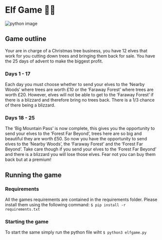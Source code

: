 # Elf Game 🧝🎄
![python image](https://img.shields.io/badge/Python-FFD43B?style=for-the-badge&logo=python&logoColor=blue)
## Game outline
Your are in charge of a Christmas tree business, you have 12 elves that work for you cutting down trees and bringing them back for sale. You have the 25 days of advent to make the biggest profit.

### Days 1 - 17 
Each day you must choose whether to send your elves to the ‘Nearby Woods’ where trees are worth £10 or the ‘Faraway Forest’ where trees are worth £20.  However, elves will not be able to get to the ‘Faraway Forest’ if there is a blizzard and therefore bring no trees back.  There is a 1/3 chance of there being a blizzard. 

### Days 18 - 25
The ‘Big Mountain Pass’ is now complete, this gives you the opportunity to send your elves to the ‘Forest Far Beyond’, trees here are so big and beautiful they are worth £50.  So now you have the opportunity to send elves to the ‘Nearby Woods’, the ‘Faraway Forest’ and the ‘Forest Far Beyond’.  Take care though if you send your elves to the ‘Forest Far Beyond’ and there is a blizzard you will lose those elves. Fear not you can buy them back but at a premium!

## Running the game
### Requirements
All the games requirements are contained in the requirements folder. Please install them using the following command: 
`$ pip install -r requirements.txt`
### Starting the game
To start the same simply run the python file wiht `$ python3 elfgame.py`
